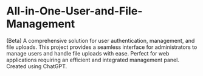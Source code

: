 # All-in-One-User-and-File-Management
(Beta) A comprehensive solution for user authentication, management, and file uploads. This project provides a seamless interface for administrators to manage users and handle file uploads with ease. Perfect for web applications requiring an efficient and integrated management panel. Created using ChatGPT.
